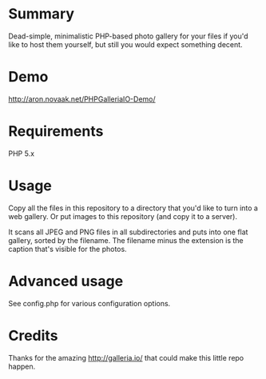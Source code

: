 # Summary
Dead-simple, minimalistic PHP-based photo gallery for your files if you'd
like to host them yourself, but still you would expect something decent.

# Demo
http://aron.novaak.net/PHPGalleriaIO-Demo/

# Requirements
PHP 5.x

# Usage
Copy all the files in this repository to a directory that you'd like to turn
into a web gallery. Or put images to this repository (and copy it to a server).

It scans all JPEG and PNG files in all subdirectories and puts into one flat
gallery, sorted by the filename.
The filename minus the extension is the caption that's visible for the photos.

# Advanced usage
See config.php for various configuration options.

# Credits
Thanks for the amazing http://galleria.io/ that could make this little repo happen.

